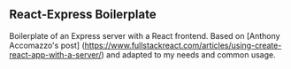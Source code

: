 ## React-Express Boilerplate
Boilerplate of an Express server with a React frontend. Based on [Anthony Accomazzo's post]
(https://www.fullstackreact.com/articles/using-create-react-app-with-a-server/) and adapted
to my needs and common usage.
